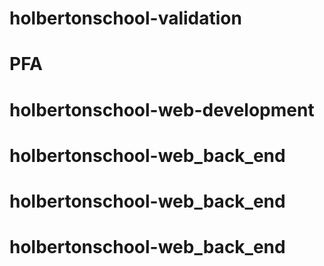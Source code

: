 # holbertonschool-validation
# PFA
# holbertonschool-web-development
# holbertonschool-web_back_end
# holbertonschool-web_back_end
# holbertonschool-web_back_end
